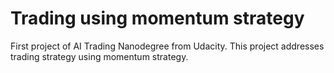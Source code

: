 # Trading using momentum strategy
First project of AI Trading Nanodegree from Udacity. This project addresses trading strategy using momentum strategy.
